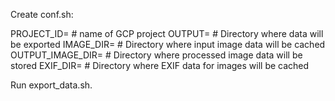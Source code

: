 Create conf.sh:

PROJECT_ID= # name of GCP project
OUTPUT= # Directory where data will be exported
IMAGE_DIR= # Directory where input image data will be cached
OUTPUT_IMAGE_DIR= # Directory where processed image data will be stored
EXIF_DIR= # Directory where EXIF data for images will be cached

Run export_data.sh.

